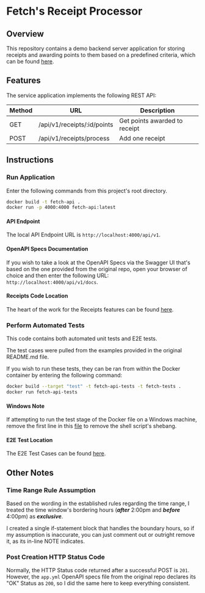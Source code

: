 # Fetch's Receipt Processor

## Overview

This repository contains a demo backend server application for storing receipts
and awarding points to them based on a predefined criteria, which can be found
[here](https://github.com/fetch-rewards/receipt-processor-challenge?tab=readme-ov-file#rules).

## Features

The service application implements the following REST API:

| Method | URL                      | Description                              |
|--------|--------------------------|------------------------------------------|
| GET    | /api/v1/receipts/:id/points | Get points awarded to receipt            |
| POST   | /api/v1/receipts/process    | Add one receipt                          |

## Instructions

### Run Application

Enter the following commands from this project's root directory.

```sh
docker build -t fetch-api .
docker run -p 4000:4000 fetch-api:latest
```

#### API Endpoint

The local API Endpoint URL is `http://localhost:4000/api/v1`.

#### OpenAPI Specs Documentation

If you wish to take a look at the OpenAPI Specs via the Swagger UI that's based
on the one provided from the original repo, open your browser of choice and then
enter the following URL: `http://localhost:4000/api/v1/docs`.

#### Receipts Code Location

The heart of the work for the Receipts features can be found [here](./src/receipts/).

### Perform Automated Tests

This code contains both automated unit tests and E2E tests.

The test cases were pulled from the examples provided in the original README.md
file.

If you wish to run these tests, they can be ran from within the Docker container
by entering the following command:

```sh
docker build --target "test" -t fetch-api-tests -t fetch-tests .
docker run fetch-api-tests
```

#### Windows Note

If attempting to run the test stage of the Docker file on a Windows machine,
remove the first line in this [file](./scripts/run-tests.sh) to remove the shell
script's shebang.

#### E2E Test Location

The E2E Test Cases can be found [here](./e2e/src/server/receipts.spec.ts).

## Other Notes

### Time Range Rule Assumption

Based on the wording in the established rules regarding the time range, I treated
the time window's bordering hours (***after*** 2:00pm and ***before*** 4:00pm)
as ***exclusive***.

I created a single if-statement block that handles the boundary hours, so if my
assumption is inaccurate, you can just comment out or outright remove it, as
its in-line NOTE indicates.

### Post Creation HTTP Status Code

Normally, the HTTP Status code returned after a successful POST is `201`. However,
the `app.yml` OpenAPI specs file from the original repo declares its "OK" Status
as `200`, so I did the same here to keep everything consistent.
